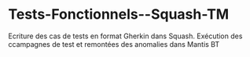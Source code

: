 # Tests-Fonctionnels--Squash-TM
Ecriture des cas de tests en format Gherkin dans Squash. Exécution des ccampagnes de test et remontées des anomalies dans Mantis BT
